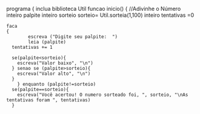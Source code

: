 programa {
  inclua biblioteca Util
  funcao inicio() {
    //Adivinhe o Número
    inteiro palpite
    inteiro sorteio
    sorteio= Util.sorteia(1,100)
    inteiro tentativas =0 

    faca
    {
			escreva ("Digite seu palpite:  ")
			leia (palpite)
      tentativas += 1

      se(palpite<sorteio){
        escreva("Valor baixo", "\n")
      } senao se (palpite>sorteio){
        escreva("Valor alto", "\n")
      }
		} enquanto (palpite!=sorteio)
      se(palpite==sorteio){
        escreva("Você acertou! O numero sorteado foi, ", sorteio, "\nAs tentativas foram ", tentativas)
      }

		

